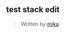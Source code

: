 
## test stack edit

> Written by [mika](https://stackedit.io/).
<!--stackedit_data:
eyJoaXN0b3J5IjpbMTMxODM4NjY5M119
-->